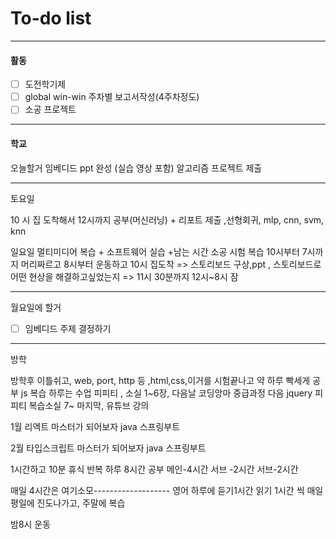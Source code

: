 # To-do list

----------------
#### 활동

- [ ] 도전학기제
- [ ] global win-win 주차별 보고서작성(4주차정도)
- [ ] 소공 프로젝트

-------------
#### 학교

오늘할거
임베디드 ppt 완성 (실습 영상 포함)
알고리즘 프로젝트 제출


-------------------
토요일

10 시 집 도착해서 12시까지 공부(머신러닝) + 리포트 제출
,선형회귀, mlp, cnn, svm, knn

일요일
멀티미디어 복습 + 소프트웨어 실습 +남는 시간 소공 시험 복습 
10시부터  7시까지 머리짜르고 8시부터 운동하고 10시 집도착 => 
스토리보드 구상,ppt , 스토리보드로 어떤 현상을 해결하고싶었는지 => 11시 30분까지 
12시~8시 잠


---------------
월요일에  할거

- [ ] 임베디드 주제 결정하기

-------------
방학

방학후 이틀쉬고,
web, port, http 등 ,html,css,이거를 시험끝나고 약 하루 빡세게 공부
js 복습 하루는 수업 피피티 , 소실 1~6장, 다음날 코딩앙마 중급과정
다음 jquery 피피티 복습소실 7~ 마지막, 유튜브 강의

1월
리엑트 마스터가 되어보자
java
스프링부트

2월
타입스크립트 마스터가 되어보자
java
스프링부트


1시간하고 10분 휴식 반복
하루 8시간 공부 
메인-4시간
서브 -2시간
서브-2시간

매일 4시간은 여기소모-------------------
영어 하루에 듣기1시간 읽기 1시간 씩 매일
평일에 진도나가고, 주말에 복습

밤8시 운동